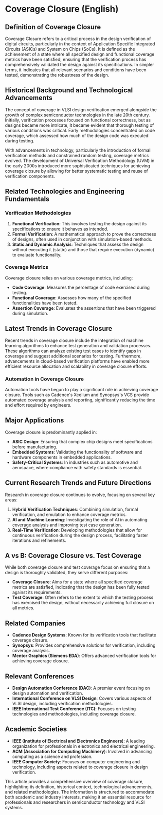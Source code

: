 # Coverage Closure (English)

## Definition of Coverage Closure

Coverage Closure refers to a critical process in the design verification of digital circuits, particularly in the context of Application Specific Integrated Circuits (ASICs) and System on Chips (SoCs). It is defined as the achievement of a state where all specified design and functional coverage metrics have been satisfied, ensuring that the verification process has comprehensively validated the design against its specifications. In simpler terms, it indicates that all relevant scenarios and conditions have been tested, demonstrating the robustness of the design.

## Historical Background and Technological Advancements

The concept of coverage in VLSI design verification emerged alongside the growth of complex semiconductor technologies in the late 20th century. Initially, verification processes focused on functional correctness, but as designs became more intricate, it became evident that thorough testing of various conditions was critical. Early methodologies concentrated on code coverage, which assessed how much of the design code was executed during testing.

With advancements in technology, particularly the introduction of formal verification methods and constrained random testing, coverage metrics evolved. The development of Universal Verification Methodology (UVM) in the early 2000s introduced more sophisticated techniques for achieving coverage closure by allowing for better systematic testing and reuse of verification components.

## Related Technologies and Engineering Fundamentals

### Verification Methodologies

1. **Functional Verification**: This involves testing the design against its specifications to ensure it behaves as intended.
2. **Formal Verification**: A mathematical approach to prove the correctness of designs, often used in conjunction with simulation-based methods.
3. **Static and Dynamic Analysis**: Techniques that assess the design without executing it (static) and those that require execution (dynamic) to evaluate functionality.

### Coverage Metrics

Coverage closure relies on various coverage metrics, including:

- **Code Coverage**: Measures the percentage of code exercised during testing.
- **Functional Coverage**: Assesses how many of the specified functionalities have been tested.
- **Assertion Coverage**: Evaluates the assertions that have been triggered during simulation.

## Latest Trends in Coverage Closure

Recent trends in coverage closure include the integration of machine learning algorithms to enhance test generation and validation processes. These algorithms can analyze existing test cases to identify gaps in coverage and suggest additional scenarios for testing. Furthermore, advancements in cloud-based verification platforms have enabled more efficient resource allocation and scalability in coverage closure efforts.

### Automation in Coverage Closure

Automation tools have begun to play a significant role in achieving coverage closure. Tools such as Cadence's Xcelium and Synopsys's VCS provide automated coverage analysis and reporting, significantly reducing the time and effort required by engineers.

## Major Applications

Coverage closure is predominantly applied in:

- **ASIC Design**: Ensuring that complex chip designs meet specifications before manufacturing.
- **Embedded Systems**: Validating the functionality of software and hardware components in embedded applications.
- **Safety-Critical Systems**: In industries such as automotive and aerospace, where compliance with safety standards is essential.

## Current Research Trends and Future Directions

Research in coverage closure continues to evolve, focusing on several key areas:

1. **Hybrid Verification Techniques**: Combining simulation, formal verification, and emulation to enhance coverage metrics.
2. **AI and Machine Learning**: Investigating the role of AI in automating coverage analysis and improving test case generation.
3. **Real-Time Verification**: Developing methodologies that allow for continuous verification during the design process, facilitating faster iterations and refinements.

## A vs B: Coverage Closure vs. Test Coverage

While both coverage closure and test coverage focus on ensuring that a design is thoroughly validated, they serve different purposes:

- **Coverage Closure**: Aims for a state where all specified coverage metrics are satisfied, indicating that the design has been fully tested against its requirements.
- **Test Coverage**: Often refers to the extent to which the testing process has exercised the design, without necessarily achieving full closure on all metrics.

## Related Companies

- **Cadence Design Systems**: Known for its verification tools that facilitate coverage closure.
- **Synopsys**: Provides comprehensive solutions for verification, including coverage analysis.
- **Mentor Graphics (Siemens EDA)**: Offers advanced verification tools for achieving coverage closure.

## Relevant Conferences

- **Design Automation Conference (DAC)**: A premier event focusing on design automation and verification.
- **International Conference on VLSI Design**: Covers various aspects of VLSI design, including verification methodologies.
- **IEEE International Test Conference (ITC)**: Focuses on testing technologies and methodologies, including coverage closure.

## Academic Societies

- **IEEE (Institute of Electrical and Electronics Engineers)**: A leading organization for professionals in electronics and electrical engineering.
- **ACM (Association for Computing Machinery)**: Involved in advancing computing as a science and profession.
- **IEEE Computer Society**: Focuses on computer engineering and technology, including aspects related to coverage closure in design verification.

This article provides a comprehensive overview of coverage closure, highlighting its definition, historical context, technological advancements, and related methodologies. The information is structured to accommodate both academic and industry interests, making it an essential resource for professionals and researchers in semiconductor technology and VLSI systems.